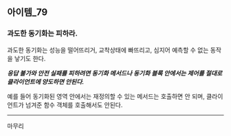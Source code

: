 ## 아이템_79
### 과도한 동기화는 피하라.

과도한 동기화는 성능을 떨어뜨리거, 교착상태에 빠뜨리고, 심지어 예측할 수 없는 동작을 낳기도 한다.

***응답 불가와 안전 실패를 피하려면 동기화 메서드나 동기화 블록 안에서는 제어를 절대로 클라이언트에 양도하면 안된다.***

예를 들어 동기화된 영역 안에서는 재정의할 수 있는 메서드는 호출하면 안 되며, 클라이언트가 넘겨준 함수 객체를 호출해서도 안된다.



---

마무리